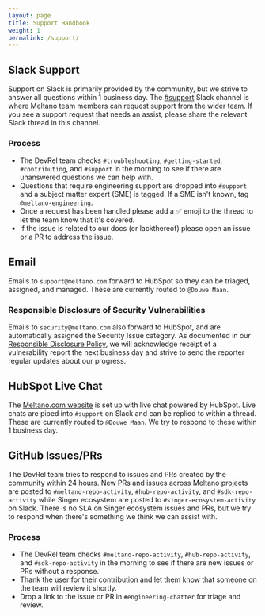 ```yaml
---
layout: page
title: Support Handbook
weight: 1
permalink: /support/
---
```


## Slack Support

Support on Slack is primarily provided by the community, but we strive to answer all questions within 1 business day. The [#support](https://meltano.slack.com/archives/C029CUM7ATD) Slack channel is where Meltano team members can request support from the wider team. If you see a support request that needs an assist, please share the relevant Slack thread in this channel.

### Process

- The DevRel team checks `#troubleshooting`, `#getting-started`, `#contributing`, and `#support` in the morning to see if there are unanswered questions we can help with.
- Questions that require engineering support are dropped into `#support` and a subject matter expert (SME) is tagged. If a SME isn't known, tag `@meltano-engineering`.
- Once a request has been handled please add a ✅ emoji to the thread to let the team know that it's covered.
- If the issue is related to our docs (or lackthereof) please open an issue or a PR to address the issue.

## Email

Emails to `support@meltano.com` forward to HubSpot so they can be triaged, assigned, and managed. These are currently routed to `@Douwe Maan`.

### Responsible Disclosure of Security Vulnerabilities

Emails to `security@meltano.com` also forward to HubSpot, and are automatically assigned the Security Issue category.
As documented in our [Responsible Disclosure Policy](https://meltano.com/docs/responsible-disclosure.html), we will acknowledge receipt of a vulnerability report the next business day and strive to send the reporter regular updates about our progress.

## HubSpot Live Chat

The [Meltano.com website](https://www.meltano.com) is set up with live chat powered by HubSpot. Live chats are piped into `#support` on Slack and can be replied to within a thread. These are currently routed to `@Douwe Maan`. We try to respond to these within 1 business day.

## GitHub Issues/PRs

The DevRel team tries to respond to issues and PRs created by the community within 24 hours. New PRs and issues across Meltano projects are posted to `#meltano-repo-activity`, `#hub-repo-activity`, and `#sdk-repo-activity` while Singer ecosystem are posted to `#singer-ecosystem-activity` on Slack. There is no SLA on Singer ecosystem issues and PRs, but we try to respond when there's something we think we can assist with.

### Process

- The DevRel team checks `#meltano-repo-activity`, `#hub-repo-activity`, and `#sdk-repo-activity` in the morning to see if there are new issues or PRs without a response.
- Thank the user for their contribution and let them know that someone on the team will review it shortly.
- Drop a link to the issue or PR in `#engineering-chatter` for triage and review.
